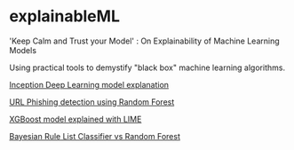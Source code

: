 # explainableML
'Keep Calm and Trust your Model' : On Explainability of Machine Learning Models

Using practical tools to demystify "black box" machine learning algorithms.

[Inception Deep Learning model explanation](https://github.com/psbots/explainableML/blob/master/inception_classifier_explained_with_LIME.ipynb)

[URL Phishing detection using Random Forest](https://github.com/psbots/explainableML/blob/master/url_phishing_explained_with_RandomForest.ipynb)

[XGBoost model explained with LIME](https://github.com/psbots/explainableML/blob/master/xgboost_explained_with_LIME.ipynb)

[Bayesian Rule List Classifier vs Random Forest](https://github.com/psbots/explainableML/blob/master/BRL_versus_RandomForest.ipynb)
